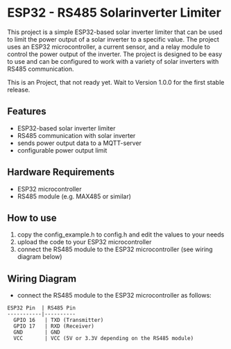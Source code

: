 # ESP32 - RS485 Solarinverter Limiter

This project is a simple ESP32-based solar inverter limiter that can be used to limit the power output of a solar inverter to a specific value. The project uses an ESP32 microcontroller, a current sensor, and a relay module to control the power output of the inverter. The project is designed to be easy to use and can be configured to work with a variety of solar inverters with RS485 communication.

This is an Project, that not ready yet. Wait to Version 1.0.0 for the first stable release.

## Features

- ESP32-based solar inverter limiter
- RS485 communication with solar inverter
- sends power output data to a MQTT-server
- configurable power output limit

## Hardware Requirements

- ESP32 microcontroller
- RS485 module (e.g. MAX485 or similar)

## How to use

1. copy the config_example.h to config.h and edit the values to your needs
2. upload the code to your ESP32 microcontroller
3. connect the RS485 module to the ESP32 microcontroller (see wiring diagram below)

## Wiring Diagram

- connect the RS485 module to the ESP32 microcontroller as follows:

```
ESP32 Pin  | RS485 Pin
-----------|----------
  GPIO 16   | TXD (Transmitter)
  GPIO 17   | RXD (Receiver)
  GND       | GND
  VCC       | VCC (5V or 3.3V depending on the RS485 module)
```